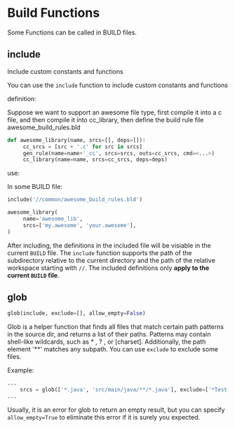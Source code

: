 # Build Functions #

Some Functions can be called in BUILD files.

## include ##

Include custom constants and functions

You can use the `include` function to include custom constants and functions

definition:

Suppose we want to support an awesome file type, first compile it into a c file, and then compile it into cc_library, then define the build rule file awesome_build_rules.bld

```python
def awesome_library(name, srcs=[], deps=[]):
     cc_srcs = [src + '.c' for src in srcs]
     gen_rule(name=name+'_cc', srcs=srcs, outs=cc_srcs, cmd=<...>)
     cc_library(name=name, srcs=cc_srcs, deps=deps)
```

use:

In some BUILD file:

```python
include('//common/awesome_build_rules.bld')

awesome_library(
     name='awesome_lib',
     srcs=['my.awesome', 'your.awesome'],
)
```

After including, the definitions in the included file will be visiable in the current `BUILD` file. The `include` function supports the path of the subdirectory relative to the current directory and the path of the relative workspace starting with `//`. The included definitions only **apply to the current `BUILD` file**.

## glob ##

```python
glob(include, exclude=[], allow_empty=False)
```

Glob is a helper function that finds all files that match certain path patterns in the source dir, and returns a list of their paths.
Patterns may contain shell-like wildcards, such as * , ? , or [charset]. Additionally, the path element '**' matches any subpath.
You can use `exclude` to exclude some files.

Example:

```python
...
    srcs = glob(['*.java', 'src/main/java/**/*.java'], exclude=['*Test.java'])
...
```

Usually, it is an error for glob to return an empty result, but you can specify `allow_empty=True` to eliminate this error if it is surely you expected.
